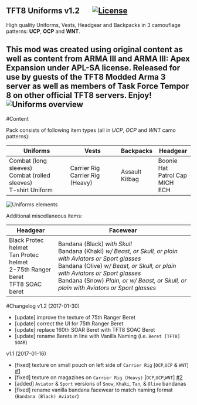 ## TFT8 Uniforms v1.2 &nbsp;&nbsp;&nbsp;&nbsp;&nbsp;&nbsp;</a><a href="https://www.bistudio.com/community/licenses/arma-public-license-share-alike"><img src="http://img.shields.io/badge/License-APL--SA-red.svg?style=plastic" alt="License"></a>  

High quality Uniforms, Vests, Headgear and Backpacks in 3 camouflage patterns: **UCP**, **OCP** and **WNT**. 

This mod was created using original content as well as content from ARMA III and ARMA III: Apex Expansion under APL-SA license. 
Released for use by guests of the TFT8 Modded Arma 3 server as well as members of Task Force Tempor 8 on other official TFT8 servers. Enjoy!
![Uniforms overview](https://tft8.com/img/uniforms_main2.png)
---
#Content

Pack consists of following item types (all in _UCP_, _OCP_ and _WNT_ camo patterns):

Uniforms|Vests|Backpacks|Headgear
---|---|---|---
Combat (long sleeves)<br/>Combat (rolled sleeves)<br/>T-shirt Uniform | Carrier Rig<br/>Carrier Rig (Heavy) | Assault<br/>Kitbag | Boonie Hat<br/>Patrol Cap<br/>MICH<br/>ECH

![Uniforms elements](https://tft8.com/img/uniforms_parts.png)

Additional miscellaneous items:

Headgear|Facewear
---|---|
Black Protec helmet</br>Tan Protec helmet</br>2-75th Ranger beret</br>TFT8 SOAC beret | Bandana (Black) _with Skull_</br>Bandana (Khaki) _w/ Beast, or Skull, or plain with Aviators or Sport glasses_</br>Bandana (Olive) _w/ Beast, or Skull, or plain with Aviators or Sport glasses_</br>Bandana (Snow) _Plain, or w/ Beast, or Skull, or plain with Aviators or Sport glasses_


#Changelog
v1.2 (2017-01-30)

- [update] improve the texture of 75th Ranger Beret
- [update] correct the UI for 75th Ranger Beret
- [update] replace 160th SOAR Beret with TFT8 SOAC Beret
- [update] rename Berets in line with Vanilla Naming (i.e. `Beret [TFT8] SOAR`)

v1.1 (2017-01-16)

- [fixed] texture on small pouch on left side of `Carrier Rig` [`OCP`,`UCP` & `WNT`] [#1](https://github.com/TFT8/Uniforms/issues/1)
- [fixed] texture on magazines on `Carrier Rig (Heavy)` [`OCP`,`UCP`,`WNT`] [#2](https://github.com/TFT8/Uniforms/issues/2)
- [added] `Aviator` & `Sport` versions of `Snow`, `Khaki`, `Tan`, & `Olive` bandanas
- [fixed] rename vanilla bandana facewear to match naming format (`Bandana (Black) Aviator`)
